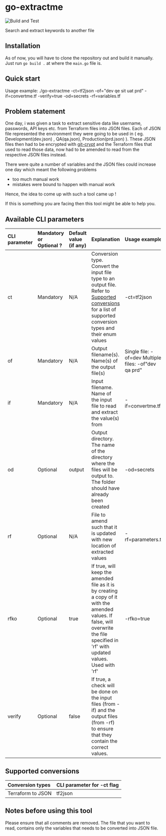 # go-extractme
![Build and Test](https://github.com/winhung/go-extractme/workflows/Build%20and%20Test/badge.svg?branch=main)

Search and extract keywords to another file

## Installation
As of now, you will have to clone the repository out and build it manually.
Just run `go build .` at where the `main.go` file is.

## Quick start
Usage example: ./go-extractme -ct=tf2json -of="dev qe sit uat prd" -if=convertme.tf -verify=true -od=secrets -rf=variables.tf

## Problem statement
One day, i was given a task to extract sensitive data like username, passwords, API keys etc. from Terraform files into JSON files. Each of JSON file represented the environment they were going to be used in ( eg. Development(dev.json) , QA(qa.json), Production(prd.json) ). These JSON files then had to be encrypted with [git-crypt](https://github.com/AGWA/git-crypt) and the Terraform files that used to read those data, now had to be amended to read from the respective JSON files instead.

There were quite a number of variables and the JSON files could increase one day which meant the following problems
* too much manual work
* mistakes were bound to happen with manual work

Hence, the idea to come up with such a tool came up !

If this is something you are facing then this tool might be able to help you.

## Available CLI parameters
| CLI parameter | Mandatory or Optional ?| Default value (if any) | Explanation  | Usage example |
| :------------ | :--------------------- | :--------------------- | :------------| :------------ |
| ct | Mandatory | N/A | Conversion type. Convert the input file type to an output file. Refer to [Supported conversions](#anchor-supportconv) for a list of supported conversion types and their enum values | -ct=tf2json |
| of | Mandatory | N/A | Output filename(s). Name(s) of the output file(s) | Single file: -of=dev Multiple files: -of"dev qa prd" |
| if | Mandatory | N/A | Input filename. Name of the input file to read and extract the value(s) from | -if=convertme.tf |
| od | Optional | output | Output directory. The name of the directory where the files will be output to. The folder should have already been created | -od=secrets |
| rf | Optional | N/A | File to amend such that it is updated with new location of extracted values | -rf=parameters.tf |
| rfko | Optional | true |  If true, will keep the amended file as it is by creating a copy of it with the amended values. If false, will overwrite the file specified in 'rf' with updated values. Used with 'rf' | -rfko=true |
| verify | Optional | false | If true, a check will be done on the input files (from -if) and the output files (from -rf) to ensure that they contain the correct values.


## Supported conversions <sup id="anchor-supportconv" />
| Conversion types | CLI parameter for -ct flag |
| :--------------- | :-------------------------- |
| Terraform to JSON | tf2json |



## Notes before using this tool
Please ensure that all comments are removed.
The file that you want to read, contains only the variables that needs to be converted into JSON file.
